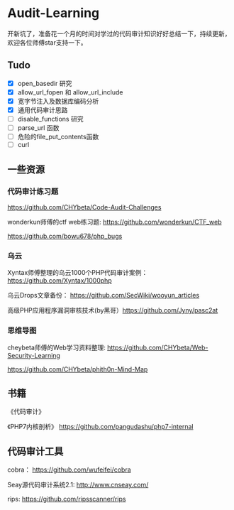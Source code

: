 # Audit-Learning

开新坑了，准备花一个月的时间对学过的代码审计知识好好总结一下，持续更新，欢迎各位师傅star支持一下。

## Tudo
- [x] open_basedir 研究
- [x] allow_url_fopen 和 allow_url_include
- [x] 宽字节注入及数据库编码分析
- [x] 通用代码审计思路
- [ ] disable_functions 研究
- [ ] parse_url 函数
- [ ] 危险的file_put_contents函数
- [ ] curl

## 一些资源

### 代码审计练习题

https://github.com/CHYbeta/Code-Audit-Challenges

wonderkun师傅的ctf web练习题: https://github.com/wonderkun/CTF_web

https://github.com/bowu678/php_bugs


### 乌云 

Xyntax师傅整理的乌云1000个PHP代码审计案例： https://github.com/Xyntax/1000php

乌云Drops文章备份： https://github.com/SecWiki/wooyun_articles

高级PHP应用程序漏洞审核技术(by黑哥）https://github.com/Jyny/pasc2at


### 思维导图

cheybeta师傅的Web学习资料整理: https://github.com/CHYbeta/Web-Security-Learning

https://github.com/CHYbeta/phith0n-Mind-Map


## 书籍

《代码审计》

《PHP7内核剖析》 https://github.com/pangudashu/php7-internal
## 代码审计工具

cobra： https://github.com/wufeifei/cobra

Seay源代码审计系统2.1: http://www.cnseay.com/

rips: https://github.com/ripsscanner/rips

